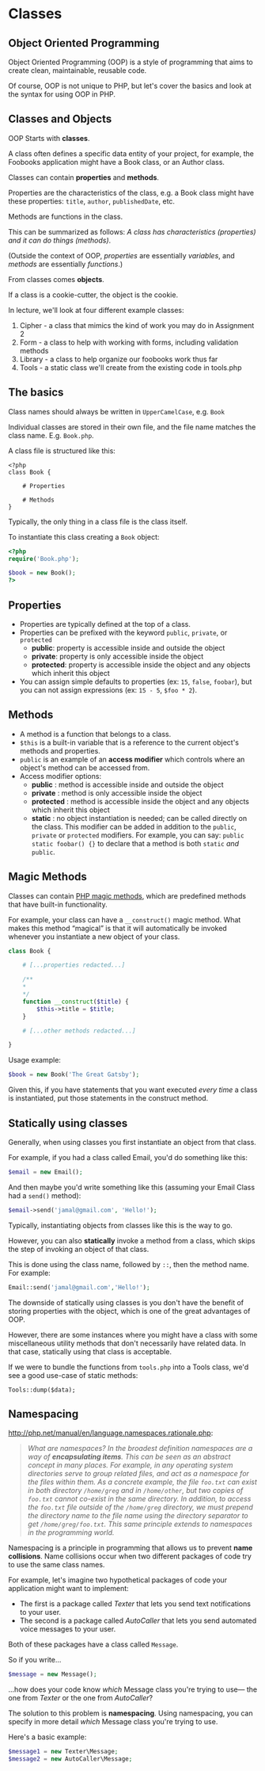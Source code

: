 # Classes

## Object Oriented Programming
Object Oriented Programming (OOP) is a style of programming that aims to create clean, maintainable, reusable code.

Of course, OOP is not unique to PHP, but let's cover the basics and look at the syntax for using OOP in PHP.


## Classes and Objects
OOP Starts with **classes**.

A class often defines a specific data entity of your project, for example, the Foobooks application might have a Book class, or an Author class.

Classes can contain **properties** and **methods**.

Properties are the characteristics of the class, e.g. a Book class might have these properties: `title`, `author`, `publishedDate`, etc.

Methods are functions in the class.

This can be summarized as follows: *A class has characteristics (properties) and it can do things (methods)*.

(Outside the context of OOP, *properties* are essentially *variables*, and *methods* are essentially *functions*.)

From classes comes __objects__.

If a class is a cookie-cutter, the object is the cookie.

In lecture, we'll look at four different example classes:

1. Cipher - a class that mimics the kind of work you may do in Assignment 2
2. Form - a class to help with working with forms, including validation methods
2. Library - a class to help organize our foobooks work thus far
4. Tools - a static class we'll create from the existing code in tools.php


## The basics
Class names should always be written in `UpperCamelCase`, e.g. `Book`

Individual classes are stored in their own file, and the file name matches the class name. E.g. `Book.php`.

A class file is structured like this:

```
<?php
class Book {

	# Properties

	# Methods
}
```

Typically, the only thing in a class file is the class itself.

To instantiate this class creating a `Book` object:

```php
<?php
require('Book.php');

$book = new Book();
?>
```


## Properties
+ Properties are typically defined at the top of a class.
+ Properties can be prefixed with the keyword `public`, `private`, or `protected`
	+ **public**: property is accessible inside and outside the object
	+ **private**: property is only accessible inside the object
	+ **protected**: property is accessible inside the object and any objects which inherit this object
+ You can assign simple defaults to properties (ex: `15`, `false`, `foobar`), but you can not assign expressions (ex: `15 - 5`, `$foo * 2`).


## Methods
+ A method is a function that belongs to a class.
+ `$this` is a built-in variable that is a reference to the current object's methods and properties.
+ `public` is an example of an **access modifier** which controls where an object's method can be accessed from.
+ Access modifier options:
	 + **public** : method is accessible inside and outside the object
	 + **private** : method is only accessible inside the object
	 + **protected** : method is accessible inside the object and any objects which inherit this object
	 + **static** : no object instantiation is needed; can be called directly on the class. This modifier can be added in addition to the `public`, `private` or `protected` modifiers. For example, you can say: `public static foobar() {}` to declare that a method is both `static` *and* `public`.


## Magic Methods
Classes can contain [PHP magic methods](http://php.net/manual/en/language.oop5.magic.php), which are predefined methods that have built-in functionality.

For example, your class can have a `__construct()` magic method. What makes this method &ldquo;magical&rdquo; is that it will automatically be invoked whenever you instantiate a new object of your class.

```php
class Book {

	# [...properties redacted...]

	/**
	*
	*/
	function __construct($title) {
		$this->title = $title;
	}

	# [...other methods redacted...]

}
```

Usage example:

```php
$book = new Book('The Great Gatsby');
```

Given this, if you have statements that you want executed *every time* a class is instantiated, put those statements in the construct method.




## Statically using classes
Generally, when using classes you first instantiate an object from that class.

For example, if you had a class called Email, you'd do something like this:

```php
$email = new Email();
```

And then maybe you'd write something like this (assuming your Email Class had a `send()` method):

```php
$email->send('jamal@gmail.com', 'Hello!');
```

Typically, instantiating objects from classes like this is the way to go.

However, you can also **statically** invoke a method from a class, which skips the step of invoking an object of that class.

This is done using the class name, followed by `::`, then the method name. For example:

```php
Email::send('jamal@gmail.com','Hello!');
```

The downside of statically using classes is you don't have the benefit of storing properties with the object, which is one of the great advantages of OOP.

However, there are some instances where you might have a class with some miscellaneous utility methods that don't necessarily have related data. In that case, statically using that class is acceptable.

If we were to bundle the functions from `tools.php` into a Tools class, we'd see a good use-case of static methods:

```
Tools::dump($data);
```


## Namespacing

<http://php.net/manual/en/language.namespaces.rationale.php>:

> *What are namespaces? In the broadest definition namespaces are a way of **encapsulating items**. This can be seen as an abstract concept in many places. For example, in any operating system directories serve to group related files, and act as a namespace for the files within them. As a concrete example, the file `foo.txt` can exist in both directory `/home/greg` and in `/home/other`, but two copies of `foo.txt` cannot co-exist in the same directory. In addition, to access the `foo.txt` file outside of the `/home/greg` directory, we must prepend the directory name to the file name using the directory separator to get `/home/greg/foo.txt`. This same principle extends to namespaces in the programming world.*

Namespacing is a principle in programming that allows us to prevent **name collisions**. Name collisions occur when two different packages of code try to use the same class names.

For example, let's imagine two hypothetical packages of code your application might want to implement:

+ The first is a package called *Texter* that lets you send text notifications to your user.
+ The second is a package called *AutoCaller* that lets you send automated voice messages to your user.

Both of these packages have a class called `Message`.

So if you write...

```php
$message = new Message();
```

...how does your code know *which* Message class you're trying to use&mdash; the one from *Texter* or the one from *AutoCaller*?

The solution to this problem is __namespacing__. Using namespacing, you can specify in more detail *which* Message class you're trying to use.

Here's a basic example:

```php
$message1 = new Texter\Message;
$message2 = new AutoCaller\Message;
```
